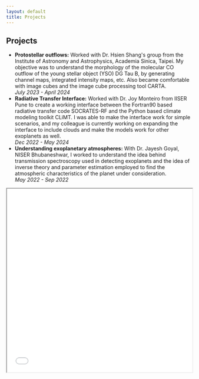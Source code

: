 ```yaml
---
layout: default
title: Projects
---
```

<main>
    <h2>Projects</h2>
    <ul>
        <li>
            <strong>Protostellar outflows:</strong> Worked with Dr. Hsien Shang's group from the Institute of Astronomy and Astrophysics, Academia Sinica, Taipei. My objective was to understand the morphology of the molecular CO outflow of the young stellar object (YSO) DG Tau B, by generating channel maps, integrated intensity maps, etc. Also became comfortable with image cubes and the image cube processing tool CARTA.
            <br>
            <em>July 2023 - April 2024</em>
        </li>
        <li>
            <strong>Radiative Transfer Interface:</strong> Worked with Dr. Joy Monteiro from IISER Pune to create a working interface between the Fortran90 based radiative transfer code SOCRATES-RF and the Python based climate modeling toolkit CLiMT. I was able to make the interface work for simple scenarios, and my colleague is currently working on expanding the interface to include clouds and make the models work for other exoplanets as well.
            <br>
            <em>Dec 2022 - May 2024</em>
        </li>
        <li>
            <strong>Understanding exoplanetary atmospheres:</strong> With Dr. Jayesh Goyal, NISER Bhubaneshwar, I worked to understand the idea behind transmission spectroscopy used in detecting exoplanets and the idea of inverse theory and parameter estimation employed to find the atmospheric characteristics of the planet under consideration.
            <br>
            <em>May 2022 - Sep 2022</em>
        </li>
    </ul>
    <div class="cv-container">
        <iframe src="{{ '/assets/cv/CV.pdf' | relative_url }}" title="CV" width="100%" height="500px" class="scrollable-iframe"></iframe>
    </div>
</main>

